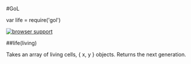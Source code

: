 #GoL

var life = require('gol')

[![browser support](https://ci.testling.com/nrn/gol.png)](https://ci.testling.com/nrn/gol)

##life(living)

Takes an array of living cells, { x, y } objects.
Returns the next generation.

